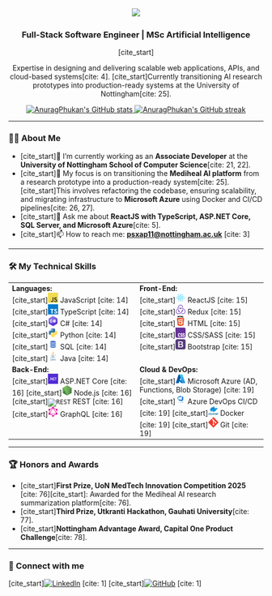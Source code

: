 <div align="center">
  <img src="https://capsule-render.vercel.app/api?type=waving&color=auto&height=200&section=header&text=Anurag%20Phukan&fontSize=90" />
</div>

<div align="center">
  <h3>Full-Stack Software Engineer | MSc Artificial Intelligence</h3>
  [cite_start]<p>Expertise in designing and delivering scalable web applications, APIs, and cloud-based systems[cite: 4]. [cite_start]Currently transitioning AI research prototypes into production-ready systems at the University of Nottingham[cite: 25].</p>
</div>

<div align="center">
  <a href="https://github.com/AnuragPhukan">
    <img src="https://github-readme-stats.vercel.app/api?username=AnuragPhukan&show_icons=true&theme=radical" alt="AnuragPhukan's GitHub stats" />
  </a>
  <a href="https://github.com/AnuragPhukan">
    <img src="https://github-readme-streak-stats.herokuapp.com/?user=AnuragPhukan&theme=radical" alt="AnuragPhukan's GitHub streak" />
  </a>
</div>

<hr>

### 👨‍💻 About Me

- [cite_start]🔭 I’m currently working as an **Associate Developer** at the **University of Nottingham School of Computer Science**[cite: 21, 22].
- [cite_start]🚀 My focus is on transitioning the **Mediheal AI platform** from a research prototype into a production-ready system[cite: 25]. [cite_start]This involves refactoring the codebase, ensuring scalability, and migrating infrastructure to **Microsoft Azure** using Docker and CI/CD pipelines[cite: 26, 27].
- [cite_start]💬 Ask me about **ReactJS with TypeScript, ASP.NET Core, SQL Server, and Microsoft Azure**[cite: 5].
- [cite_start]📫 How to reach me: **psxap11@nottingham.ac.uk** [cite: 3]

<hr>

### 🛠️ My Technical Skills

<table>
  <tr>
    <td valign="top" width="50%">
      <strong>Languages:</strong><br>
      [cite_start]<code><img height="20" src="https://raw.githubusercontent.com/github/explore/80688e429a7d4ef2fca1e82350fe8e3517d3494d/topics/javascript/javascript.png" alt="JavaScript"></code> JavaScript [cite: 14]
      [cite_start]<code><img height="20" src="https://raw.githubusercontent.com/github/explore/80688e429a7d4ef2fca1e82350fe8e3517d3494d/topics/typescript/typescript.png" alt="TypeScript"></code> TypeScript [cite: 14]
      [cite_start]<code><img height="20" src="https://raw.githubusercontent.com/github/explore/80688e429a7d4ef2fca1e82350fe8e3517d3494d/topics/csharp/csharp.png" alt="C#"></code> C# [cite: 14]
      [cite_start]<code><img height="20" src="https://raw.githubusercontent.com/github/explore/80688e429a7d4ef2fca1e82350fe8e3517d3494d/topics/python/python.png" alt="Python"></code> Python [cite: 14]
      [cite_start]<code><img height="20" src="https://raw.githubusercontent.com/github/explore/80688e429a7d4ef2fca1e82350fe8e3517d3494d/topics/sql/sql.png" alt="SQL"></code> SQL [cite: 14]
      [cite_start]<code><img height="20" src="https://raw.githubusercontent.com/github/explore/80688e429a7d4ef2fca1e82350fe8e3517d3494d/topics/java/java.png" alt="Java"></code> Java [cite: 14]
    </td>
    <td valign="top" width="50%">
      <strong>Front-End:</strong><br>
      [cite_start]<code><img height="20" src="https://raw.githubusercontent.com/github/explore/80688e429a7d4ef2fca1e82350fe8e3517d3494d/topics/react/react.png" alt="ReactJS"></code> ReactJS [cite: 15]
      [cite_start]<code><img height="20" src="https://raw.githubusercontent.com/github/explore/80688e429a7d4ef2fca1e82350fe8e3517d3494d/topics/redux/redux.png" alt="Redux"></code> Redux [cite: 15]
      [cite_start]<code><img height="20" src="https://raw.githubusercontent.com/github/explore/80688e429a7d4ef2fca1e82350fe8e3517d3494d/topics/html/html.png" alt="HTML"></code> HTML [cite: 15]
      [cite_start]<code><img height="20" src="https://raw.githubusercontent.com/github/explore/80688e429a7d4ef2fca1e82350fe8e3517d3494d/topics/css/css.png" alt="CSS"></code> CSS/SASS [cite: 15]
      [cite_start]<code><img height="20" src="https://raw.githubusercontent.com/github/explore/80688e429a7d4ef2fca1e82350fe8e3517d3494d/topics/bootstrap/bootstrap.png" alt="Bootstrap"></code> Bootstrap [cite: 15]
    </td>
  </tr>
  <tr>
    <td valign="top" width="50%">
      <strong>Back-End:</strong><br>
      [cite_start]<code><img height="20" src="https://raw.githubusercontent.com/github/explore/80688e429a7d4ef2fca1e82350fe8e3517d3494d/topics/dotnet/dotnet.png" alt=".NET"></code> ASP.NET Core [cite: 16]
      [cite_start]<code><img height="20" src="https://raw.githubusercontent.com/github/explore/80688e429a7d4ef2fca1e82350fe8e3517d3494d/topics/nodejs/nodejs.png" alt="Node.js"></code> Node.js [cite: 16]
      [cite_start]<code><img height="20" src="https://raw.githubusercontent.com/github/explore/28b02446358a0ca44378f192b947c2bf3e520b98/topics/rest/rest.png" alt="REST"></code> REST [cite: 16]
      [cite_start]<code><img height="20" src="https://raw.githubusercontent.com/github/explore/80688e429a7d4ef2fca1e82350fe8e3517d3494d/topics/graphql/graphql.png" alt="GraphQL"></code> GraphQL [cite: 16]
    </td>
    <td valign="top" width="50%">
      <strong>Cloud & DevOps:</strong><br>
      [cite_start]<code><img height="20" src="https://raw.githubusercontent.com/github/explore/80688e429a7d4ef2fca1e82350fe8e3517d3494d/topics/azure/azure.png" alt="Azure"></code> Microsoft Azure (AD, Functions, Blob Storage) [cite: 19]
      [cite_start]<code><img height="20" src="https://raw.githubusercontent.com/github/explore/80688e429a7d4ef2fca1e82350fe8e3517d3494d/topics/azure-devops/azure-devops.png" alt="Azure DevOps"></code> Azure DevOps CI/CD [cite: 19]
      [cite_start]<code><img height="20" src="https://raw.githubusercontent.com/github/explore/80688e429a7d4ef2fca1e82350fe8e3517d3494d/topics/docker/docker.png" alt="Docker"></code> Docker [cite: 19]
      [cite_start]<code><img height="20" src="https://raw.githubusercontent.com/github/explore/80688e429a7d4ef2fca1e82350fe8e3517d3494d/topics/git/git.png" alt="Git"></code> Git [cite: 19]
    </td>
  </tr>
</table>

<hr>

### 🏆 Honors and Awards

- [cite_start]**First Prize, UoN MedTech Innovation Competition 2025** [cite: 76][cite_start]: Awarded for the Mediheal AI research summarization platform[cite: 76].
- [cite_start]**Third Prize, Utkranti Hackathon, Gauhati University**[cite: 77].
- [cite_start]**Nottingham Advantage Award, Capital One Product Challenge**[cite: 78].

<hr>

### 🤝 Connect with me

[cite_start][<img src="https://img.icons8.com/color/48/000000/linkedin.png" alt="LinkedIn" width="30"/>](https://linkedin.com/in/anurag-phukan-90b382191/) [cite: 1]
[cite_start][<img src="https://img.icons8.com/material-outlined/48/000000/github.png" alt="GitHub" width="30"/>](https://github.com/AnuragPhukan) [cite: 1]
